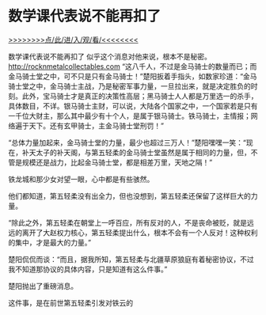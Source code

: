 # 数学课代表说不能再扣了

<a href="https://3t3e.com/">>>>>>>>>点/此/进/入/观/看/<<<<<<<<</a>

数学课代表说不能再扣了
似乎这个消息对他来说，根本不是秘密。
http://rocknmetalcollectables.com
“这八千人，不过是金马骑士的数量而已；而金马骑士堂之中，可不只是只有金马骑士！”楚阳扳着手指头，如数家珍道：“金马骑士堂之中，金马骑士主战，乃是秘密军事力量，一旦拉出来，就是决定胜负的时刻。此外，宝马骑士才是真正的决策性高层；黑马骑士人人都是万里选一的杀手，具体数目，不详。银马骑士主财，可以说，大陆各个国家之中，一个国家若是只有一千位大财主，那么其中最少有十个人，是属于银马骑士。铁马骑士，主情报；网络遍于天下。还有玄甲骑士，主金马骑士堂刑罚！”

“总体力量加起来，金马骑士堂的力量，最少也超过三万人！”楚阳嘿嘿一笑：“现在，补天太子的补天阁，与第五轻柔的金马骑士堂虽然是属于相同的力量，但，不管是规模还是战力，比起金马骑士堂，都是相差万里，天地之隔！”

铁龙城和那少女对望一眼，心中都是有些骇然。

他们都知道，第五轻柔没有出全力，但也没想到，第五轻柔还保留了这样巨大的力量。

“除此之外，第五轻柔在朝堂上一呼百应，所有反对的人，不是丧命被贬，就是远远的离开了大赵权力核心，第五轻柔提出什么，根本不会有一个人反对！这种权利的集中，才是最大的力量。”

楚阳侃侃而谈：“而且，据我所知，第五轻柔与北疆草原狼庭有着秘密协议，不过我不知道那协议的具体内容，只是知道有这么件事。”

楚阳抛出了重磅消息。

这件事，是在前世第五轻柔引发对铁云的
